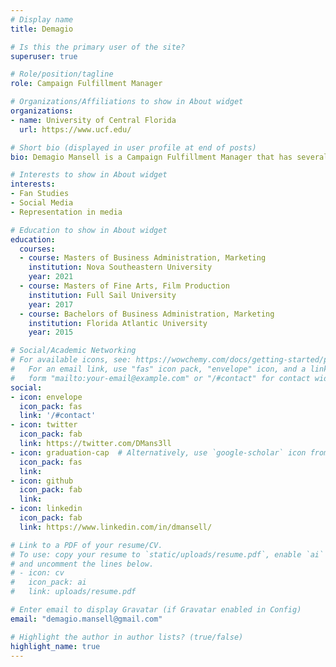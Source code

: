 ```yaml
---
# Display name
title: Demagio 

# Is this the primary user of the site?
superuser: true

# Role/position/tagline
role: Campaign Fulfillment Manager

# Organizations/Affiliations to show in About widget
organizations:
- name: University of Central Florida
  url: https://www.ucf.edu/

# Short bio (displayed in user profile at end of posts)
bio: Demagio Mansell is a Campaign Fulfillment Manager that has several years’ experience within the entertainment media from film, radio, to news. He holds a Master of Business Administration in Marketing from Nova Southern University, Master of Fine Arts from Full Sail University, and Bachelor of Business Administration from Florida Atlantic University in Management and Marketing. He has several years’ experience within the entertainment media from film, radio, to news. He is a first year PhD student in Text and Technology with a focus on exploring gay users use of social media in shaping media culture. 

# Interests to show in About widget
interests:
- Fan Studies 
- Social Media 
- Representation in media 

# Education to show in About widget
education:
  courses:
  - course: Masters of Business Administration, Marketing 
    institution: Nova Southeastern University
    year: 2021
  - course: Masters of Fine Arts, Film Production 
    institution: Full Sail University
    year: 2017
  - course: Bachelors of Business Administration, Marketing
    institution: Florida Atlantic University
    year: 2015

# Social/Academic Networking
# For available icons, see: https://wowchemy.com/docs/getting-started/page-builder/#icons
#   For an email link, use "fas" icon pack, "envelope" icon, and a link in the
#   form "mailto:your-email@example.com" or "/#contact" for contact widget.
social:
- icon: envelope
  icon_pack: fas
  link: '/#contact'
- icon: twitter
  icon_pack: fab
  link: https://twitter.com/DMans3ll
- icon: graduation-cap  # Alternatively, use `google-scholar` icon from `ai` icon pack
  icon_pack: fas
  link: 
- icon: github
  icon_pack: fab
  link: 
- icon: linkedin
  icon_pack: fab
  link: https://www.linkedin.com/in/dmansell/

# Link to a PDF of your resume/CV.
# To use: copy your resume to `static/uploads/resume.pdf`, enable `ai` icons in `params.toml`, 
# and uncomment the lines below.
# - icon: cv
#   icon_pack: ai
#   link: uploads/resume.pdf

# Enter email to display Gravatar (if Gravatar enabled in Config)
email: "demagio.mansell@gmail.com"

# Highlight the author in author lists? (true/false)
highlight_name: true
---
```



